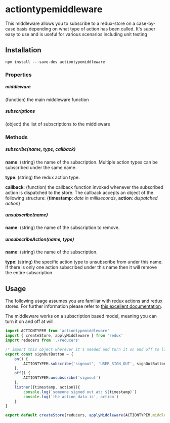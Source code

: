 # actiontypemiddleware
This middleware allows you to subscribe to a redux-store on a case-by-case basis depending on what type of action has been called. It's super easy to use and is useful for various scenarios including unit testing

## Installation
```
npm install ---save-dev actiontypemiddleware
```

### Properties
##### *middleware*
(function) the main middleware function

##### *subscriptions*
(object) the list of subscriptions to the middleware




### Methods
##### *subscribe(name, type, callback)*
**name**: (string) the name of the subscription. Multiple action types can be subscribed under the same name.

**type**: (string) the redux action type.

**callback**: (function) the callback function invoked whenever the subscribed action is dispatched to the store.
The callback accepts an object of the following structure: {**timestamp**: *date in milliseconds*, **action**: *dispatched action*}

##### *unsubscribe(name)*
**name**: (string) the name of the subscription to remove.

##### *unsubscribeAction(name, type)*
**name**: (string) the name of the subscription.

**type**: (string) the specific action type to unsubscribe from under this name. If there is only one action subscribed under this name then it will remove the entire subscription


## Usage
The following usage assumes you are familiar with redux actions and redux stores. For further information please refer to [this excellent documentation](https://redux.js.org/docs/introduction/).

The middleware works on a subscription based model, meaning you can turn it on and off at will.

```javascript
import ACTIONTYPEM from 'actiontypemiddleware'
import { createStore, applyMiddleware } from 'redux'
import reducers from './reducers'

/* import this object wherever it's needed and turn it on and off to listen for actions */
export const signOutButton = {
    on() {
        ACTIONTYPEM.subscribe('signout', 'USER_SIGN_OUT', signOutButton.listener)
    },
    off() {
        ACTIONTYPEM.unsubscribe('signout')
    },
    listner({timestamp, action}){
        console.log(`someone signed out at: ${timestamp}`)
        console.log(`the action data is', action`)
    }
}

export default createStore(reducers, applyMiddleware(ACTIONTYPEM.middleware))
```
